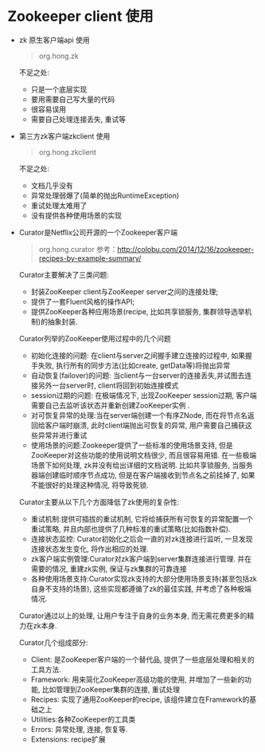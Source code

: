 

# Zookeeper client 使用
 * zk 原生客户端api 使用
     >  org.hong.zk

   不足之处:
     * 只是一个底层实现
     * 要用需要自己写大量的代码
     * 很容易误用
     * 需要自己处理连接丢失, 重试等
 * 第三方zk客户端zkclient 使用
     >  org.hong.zkclient

    不足之处:
     * 文档几乎没有
     * 异常处理弱爆了(简单的抛出RuntimeException)
     * 重试处理太难用了
     * 没有提供各种使用场景的实现

 * Curator是Netflix公司开源的一个Zookeeper客户端
     >  org.hong.curator
     >   参考：http://colobu.com/2014/12/16/zookeeper-recipes-by-example-summary/

     Curator主要解决了三类问题:
     * 封装ZooKeeper client与ZooKeeper server之间的连接处理;
     * 提供了一套Fluent风格的操作API;
     * 提供ZooKeeper各种应用场景(recipe, 比如共享锁服务, 集群领导选举机制)的抽象封装.

     Curator列举的ZooKeeper使用过程中的几个问题
     * 初始化连接的问题: 在client与server之间握手建立连接的过程中, 如果握手失败, 执行所有的同步方法(比如create, getData等)将抛出异常
     * 自动恢复(failover)的问题: 当client与一台server的连接丢失,并试图去连接另外一台server时, client将回到初始连接模式
     * session过期的问题: 在极端情况下, 出现ZooKeeper session过期, 客户端需要自己去监听该状态并重新创建ZooKeeper实例 .
     * 对可恢复异常的处理:当在server端创建一个有序ZNode, 而在将节点名返回给客户端时崩溃, 此时client端抛出可恢复的异常, 用户需要自己捕获这些异常并进行重试
     * 使用场景的问题:Zookeeper提供了一些标准的使用场景支持, 但是ZooKeeper对这些功能的使用说明文档很少, 而且很容易用错. 在一些极端场景下如何处理, zk并没有给出详细的文档说明. 比如共享锁服务, 当服务器端创建临时顺序节点成功, 但是在客户端接收到节点名之前挂掉了, 如果不能很好的处理这种情况, 将导致死锁.

     Curator主要从以下几个方面降低了zk使用的复杂性:
     * 重试机制:提供可插拔的重试机制, 它将给捕获所有可恢复的异常配置一个重试策略, 并且内部也提供了几种标准的重试策略(比如指数补偿).
     * 连接状态监控: Curator初始化之后会一直的对zk连接进行监听, 一旦发现连接状态发生变化, 将作出相应的处理.
     * zk客户端实例管理:Curator对zk客户端到server集群连接进行管理. 并在需要的情况, 重建zk实例, 保证与zk集群的可靠连接
     * 各种使用场景支持:Curator实现zk支持的大部分使用场景支持(甚至包括zk自身不支持的场景), 这些实现都遵循了zk的最佳实践, 并考虑了各种极端情况.

     Curator通过以上的处理, 让用户专注于自身的业务本身, 而无需花费更多的精力在zk本身.

     Curator几个组成部分:
     * Client: 是ZooKeeper客户端的一个替代品, 提供了一些底层处理和相关的工具方法.
     * Framework: 用来简化ZooKeeper高级功能的使用, 并增加了一些新的功能, 比如管理到ZooKeeper集群的连接, 重试处理
     * Recipes: 实现了通用ZooKeeper的recipe, 该组件建立在Framework的基础之上
     * Utilities:各种ZooKeeper的工具类
     * Errors: 异常处理, 连接, 恢复等.
     * Extensions: recipe扩展





